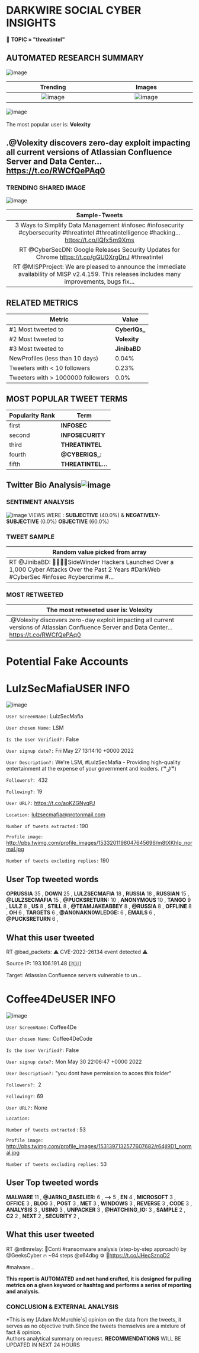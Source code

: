 # DARKWIRE SOCIAL CYBER INSIGHTS 
&#x1F34E; **TOPIC = "threatintel"**

## AUTOMATED RESEARCH SUMMARY
  ![image](darkLogo.png)   

|  Trending  |   Images | 
:-------------------------:|:-------------------------:
|  ![image](assets/threatintel/imageFile1.jpg)     <img width=200/> | ![image](assets/threatintel/imageFile2.jpg) <img width=200/> |   
 
 
![image](assets/threatintel/TWEETS.png)
<br></br>
The most popular user is: **Volexity**  
 

## .@Volexity discovers zero-day exploit impacting all current versions of Atlassian Confluence Server and Data Center… https://t.co/RWCfQePAq0 

  




### TRENDING SHARED IMAGE

![image](assets/threatintel/twitterPostedImage.png)



|                **Sample-Tweets**        |
| :-------------: |
| 3 Ways to Simplify Data Management #infosec #infosecurity #cybersecurity #threatintel #threatintelligence #hacking… https://t.co/IQfx5m9Xms |
| RT @CyberSecDN: Google Releases Security Updates for Chrome https://t.co/gGU0XrgDnJ #threatintel |
| RT @MISPProject: We are pleased to announce the immediate availability of MISP v2.4.159. This releases includes many improvements, bugs fix… |

## RELATED METRICS<br>
| Metric | Value |
| ------------- | ------------- |
| #1 Most tweeted to  | **CyberIQs_** |
| #2 Most tweeted to  | **Volexity** |
| #3 Most tweeted to  | **JinibaBD** |
| NewProfiles (less than 10 days) | 0.04%  |
| Tweeters with < 10 followers  | 0.23%|
| Tweeters with > 1000000 followers  | 0.0%  |



## MOST POPULAR TWEET TERMS 


| Popularity Rank  | Term |
| ------------- | ------------- |
| first  | **INFOSEC**  |
| second  | **INFOSECURITY**  |
| third  | **THREATINTEL** |
| fourth  | **@CYBERIQS_:**  |
| fifth  | **THREATINTEL…**  |


## Twitter Bio Analysis![image](assets/threatintel/BIO.png)
### SENTIMENT ANALYSIS
![image](assets/threatintel/sentiment.png)
VIEWS WERE : **SUBJECTIVE**  (40.0%) & **NEGATIVELY-SUBJECTIVE** (0.0%) **OBJECTIVE** (60.0%)

### TWEET SAMPLE 
| Random value picked from array |
| ------------- |
|RT @JinibaBD: 🚨🙆‍♂️🚨SideWinder Hackers Launched Over a 1,000 Cyber Attacks Over the Past 2 Years #DarkWeb #CyberSec #infosec #cybercrime #… |

### MOST RETWEETED 

| The most retweeted user is: **Volexity**  |
| ------------- |
| .@Volexity discovers zero-day exploit impacting all current versions of Atlassian Confluence Server and Data Center… https://t.co/RWCfQePAq0 |

# Potential Fake Accounts
 
# LulzSecMafiaUSER INFO
![image](http://pbs.twimg.com/profile_images/1533201198047645696/m8tXKhIp_normal.jpg)
 
`User ScreenName:` LulzSecMafia 
 
`User chosen Name:` LSM 
 
`Is the User Verified?:` False 
 
`User signup date?:` Fri May 27 13:14:10 +0000 2022 
 
`User Description?:` We're LSM, #LulzSecMafia - Providing high-quality entertainment at the expense of your government and leaders. ( ͡° ͜ʖ ͡°) 
 
`Followers?: `432 
 
`Following?:` 19 
 
`User URL?:` https://t.co/aoKZGNyqPJ 
 
`Location:` lulzsecmafia@protonmail.com 
 
`Number of tweets extracted`  : 190 
 
`Profile image:` http://pbs.twimg.com/profile_images/1533201198047645696/m8tXKhIp_normal.jpg 
 
`Number of tweets excluding replies:` 190 
 

 

 
## User Top tweeted words 
 
**OPRUSSIA** 35 , **DOWN** 25 , **LULZSECMAFIA** 18 , **RUSSIA** 18 , **RUSSIAN** 15 , **@LULZSECMAFIA** 15 , **@PUCKSRETURN:** 10 , **ANONYMOUS** 10 , **TANGO** 9 , **LULZ** 8 , **US** 8 , **STILL** 8 , **@TEAMJAKEABBEY** 8 , **@RUSSIA** 8 , **OFFLINE** 8 , **OH** 6 , **TARGETS** 6 , **@AN0NAKN0WLEDGE:** 6 , **EMAILS** 6 , **@PUCKSRETURN** 6 , 
 
## What this user tweeted
 
RT @bad_packets: ⚠️ CVE-2022-26134 event detected ⚠️

Source IP:
193.106.191.48 (🇷🇺)

Target:
Atlassian Confluence servers vulnerable to un…
 
# Coffee4DeUSER INFO
![image](http://pbs.twimg.com/profile_images/1531397132577607682/r64jI9D1_normal.jpg)
 
`User ScreenName:` Coffee4De 
 
`User chosen Name:` Coffee4DeCode 
 
`Is the User Verified?:` False 
 
`User signup date?:` Mon May 30 22:06:47 +0000 2022 
 
`User Description?:` "you dont have permission to acces this folder" 
 
`Followers?: `2 
 
`Following?:` 69 
 
`User URL?:` None 
 
`Location:`  
 
`Number of tweets extracted`  : 53 
 
`Profile image:` http://pbs.twimg.com/profile_images/1531397132577607682/r64jI9D1_normal.jpg 
 
`Number of tweets excluding replies:` 53 
 

 

 
## User Top tweeted words 
 
**MALWARE** 11 , **@JARNO_BASELIER:** 6 , **--&GT;** 5 , **EN** 4 , **MICROSOFT** 3 , **OFFICE** 3 , **BLOG** 3 , **POST** 3 , **MET** 3 , **WINDOWS** 3 , **REVERSE** 3 , **CODE** 3 , **ANALYSIS** 3 , **USING** 3 , **UNPACKER** 3 , **@HATCHING_IO:** 3 , **SAMPLE** 2 , **C2** 2 , **NEXT** 2 , **SECURITY** 2 , 
 
## What this user tweeted
 
RT @ntlmrelay: 📌Conti #ransomware analysis (step-by-step approach) by @GeeksCyber 🔥 ~94 steps @x64dbg ⚙️
📘https://t.co/JHecSznqD2

#malware…
 

<b> This report is AUTOMATED and not hand crafted, it is designed for pulling metrics on a given keyword or hashtag and performs a series of reporting and analysis.</b>  
### CONCLUSION & EXTERNAL ANALYSIS

*This is my [Adam McMurchie`s] opinion on the data from the tweets, it serves as no objective truth.Since the tweets themselves are a mixture of fact & opinion.<br>
Authors analytical summary on request.
**RECOMMENDATIONS** WILL BE UPDATED IN NEXT  24 HOURS <br>